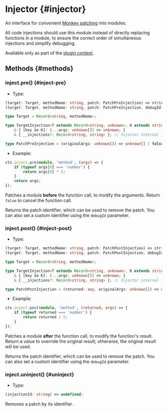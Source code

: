 # Injector {#injector}

An interface for convenient [Monkey patching](https://en.wikipedia.org/wiki/Monkey_patch) into modules.

All code injections should use this module instead of directly replacing functions in a module, to ensure the correct order of simultaneous injections and simplify debugging.

Available only as part of the [plugin context](../plugin-context.md).

## Methods {#methods}

### inject.pre() {#inject-pre}

- Type:
```ts
(target: Target, methodName: string, patch: PatchPreInjection) => string;
(target: Target, methodName: string, patch: PatchPreInjection, debugId: string) => string;
```

```ts
type Target = Record<string, methodName>;

type TargetInjection<T extends Record<string, unknown>, K extends string> = T
    & { [key in K]: (...args: unknown[]) => unknown; }
    & { __injections?: Record<string, string> }; // Injector internal ids

type PatchPreInjection = (originalArgs: unknown[]) => unknown[] | false;
```

- Example:
```ts
ctx.inject.pre(module, 'method', (args) => {
    if (typeof args[0] === 'number') {
        return args[0] * 2;
    }
    return args;
});
```

Patches a module **before** the function call, to modify the arguments. Return `false` to cancel the function call.

Returns the patch identifier, which can be used to remove the patch. You can also set a custom identifier using the `debugId` parameter.

### inject.post() {#inject-post}

- Type:
```ts
(target: Target, methodName: string, patch: PatchPostInjection) => string;
(target: Target, methodName: string, patch: PatchPostInjection, debugId: string) => string;
```

```ts
type Target = Record<string, methodName>;

type TargetInjection<T extends Record<string, unknown>, K extends string> = T
    & { [key in K]: (...args: unknown[]) => unknown; }
    & { __injections?: Record<string, string> }; // Injector internal ids

type PatchPostInjection = (returned: any, originalArgs: unknown[]) => unknown | undefined;
```

- Example:
```ts
ctx.inject.post(module, 'method', (returned, args) => {
    if (typeof returned === 'number') {
        return returned / 2;
    }
});
```

Patches a module **after** the function call, to modify the function's result. Return a value to override the original result; otherwise, the original result will be used.

Returns the patch identifier, which can be used to remove the patch. You can also set a custom identifier using the `debugId` parameter.

### inject.uninject() {#uninject}

- Type:
```ts
(injectionId: string) => undefined;
```

Removes a patch by its identifier.
